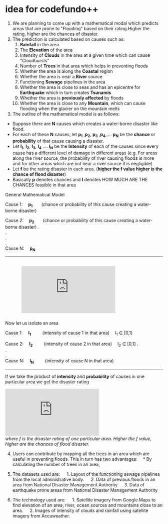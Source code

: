 # idea for codefundo++
1. We are planning to come up with a mathematical modal which predicts areas that are prone to "Flooding" based on their rating.Higher the rating, higher are the chances of disaster.
2. The prediction is calculated based on causes such as:
	1. **Rainfall** in the area
	2. The **Elevation** of the area
	3. Intensity of **Clouds** in the area at a given time which can cause “Cloudbursts”
	4. Number of **Trees** in that area which helps in preventing floods
  	5. Whether the area is along the **Coastal** region
	6. Whether the area is near a **River** source
	7. Functioning **Sewage** pipelines in the area
	8. Whether the area is close to seas and has an epicentre for **Earthquake** which in turn creates **Tsunamis**
	9. Whether the area is **previously affected** by floods
	10. Whether the area is close to any **Mountain**, which can cause flooding when the glacier 
	on the mountain melts	
3. The outline of the mathematical model is as follows:<br>
  * Suppose there are **N** causes which creates a water-borne disaster like flood.
  * For each of these **N** causes, let **p<sub>1</sub>** ,**p<sub>2</sub>**, **p<sub>3</sub>** ,**p<sub>4</sub>**,.... **p<sub>N</sub>**  be the 	    **chance** or **probability** of that cause causing a disaster. 
  * Let **I<sub>1</sub>**, **I<sub>2</sub>**, **I<sub>3</sub>**, **I<sub>4</sub>** .... **I<sub>N</sub>** be the **Intensity** of each of the causes since every cause has a different level of damage in different areas (e.g.  For areas along the river source, the probability of river causing floods is more and for other areas which are not near a river source it is negligible) 
* Let **f** be the rating disaster in each area. (**higher the f value higher is the chance of flood disaster**)
* Basically **p** denotes chances and **I** denotes HOW MUCH ARE THE CHANCES feasible in that area

General Mathematical Model

Cause 1:&emsp;     **p<sub>1</sub>**&emsp;&emsp;(chance or probability of this cause creating a water-borne disaster)

Cause 2:&emsp;     **p<sub>2</sub>**&emsp;&emsp;(chance or probability of this cause creating a water-borne disaster)
      .<br>
      .<br>
      .<br>
      .<br>
Cause N:&emsp;    **p<sub>N</sub>**

-----------------   
&emsp; &emsp; ![first equation](https://latex.codecogs.com/gif.latex?%5Csum_%7Bi%3D1%7D%5E%7Bn%7D%20P_i%20%3D%201)
-----------------


Now let us isolate an area

Cause 1:&emsp;   **I<sub>1</sub>**  &emsp;&emsp;                      (intensity of cause 1 in that area)&emsp;      I<sub>1</sub> ∈ [0,1]

Cause 2:&emsp;   **I<sub>2</sub>**  &emsp;&emsp;                      (intensity of cause 2 in that area)&emsp;      I<sub>2</sub> ∈ [0,1]
                  .<br>
                  .<br>
		  .<br>
 Cause N:&emsp;  **I<sub>N</sub>** &emsp;&emsp;                      (intensity of cause N in that area) 

--------------------

 If we take the product of **intensity** and **probability** of causes in one particular area we get the disaster rating
 
![second element](https://latex.codecogs.com/gif.latex?f%20%3D%20%5Csum_%7Bi%3D1%7D%5E%7Bn%7D%20I_i%20%5Ctimes%20P_i)<br>
*where f is the disaster rating of one particular area. Higher the f value, higher are the chances of flood disaster.*

4. Users can contribute by mapping all the trees in an area which are useful in preventing floods. This in turn has two advantages:
&emsp;* By calculating the number of trees in an area, 

5. The datasets used are:
&emsp;	1. Layout of the functioning sewage pipelines from the local administrative body.
&emsp;	2. Data of previous floods in an area from National Disaster Management Authority
&emsp;	3. Data of earthquake prone areas from National Disaster Management Authority
6. The technology used are:
&emsp; 1. Satellite imagery from Google Maps to find elevation of an area, river, ocean sources and mountains close to an area.
&emsp; 2. Images of intensity of clouds and rainfall using satellite imagery from Accuweather.
	





